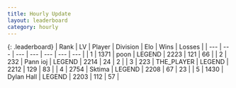 ```yaml
---
title: Hourly Update
layout: leaderboard
category: hourly
---
```


{: .leaderboard}
| Rank | LV | Player | Division | Elo | Wins | Losses |
| --- | --- | --- | --- | --- | --- | --- |
| <span data-change="0">1</span> | 1371 | <span title="ID: 540690">poon</span> | LEGEND | <span data-change="0">2223</span> | <span data-change="0">121</span> | <span data-change="0">66</span> |
| <span data-change="6">2</span> | 232 | <span title="ID: 540693">Pann ioj</span> | LEGEND | <span data-change="37">2214</span> | <span data-change="3">24</span> | <span data-change="0">2</span> |
| <span data-change="-1">3</span> | 223 | <span title="ID: 429041">THE_PLAYER</span> | LEGEND | <span data-change="0">2212</span> | <span data-change="0">129</span> | <span data-change="0">83</span> |
| <span data-change="-1">4</span> | 2754 | <span title="ID: 353063">Sktima</span> | LEGEND | <span data-change="0">2208</span> | <span data-change="0">67</span> | <span data-change="0">23</span> |
| <span data-change="7">5</span> | 1430 | <span title="ID: 174294">Dylan Hall</span> | LEGEND | <span data-change="49">2203</span> | <span data-change="9">112</span> | <span data-change="2">57</span> |